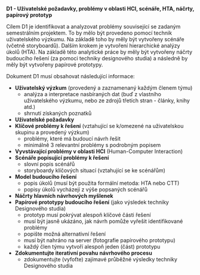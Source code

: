 **D1 - Uživatelské požadavky, problémy v oblasti HCI, scénáře, HTA, náčrty, papírový prototyp**

Cílem D1 je identifikovat a analyzovat problémy související se zadaným semestrálním projektem. To by mělo být provedeno pomocí technik uživatelského výzkumu. Na základě toho by měly být vytvořeny scénáře (včetně storyboardů). Dalším krokem je vytvoření hierarchické analýzy úkolů (HTA). Na základě této analytické práce by měly být vytvořeny náčrty budoucího řešení (za pomoci techniky designového studia) a následně by měly být vytvořeny papírové prototypy.

Dokument D1 musí obsahovat následující informace:

* **Uživatelský výzkum** (provedený a zaznamenaný každým členem týmu)
    * analýza a interpretace nasbíraných dat (buď z vlastního uživatelského výzkumu, nebo ze zdrojů třetích stran - články, knihy atd.)
    * shrnutí získaných poznatků
* **Uživatelské požadavky**
* **Klíčové problémy k řešení** (vztahující se k/omezené na uživatelskou skupinu a provedený výzkum)
    * problémy, které má budoucí návrh řešit
    * minimálně 3 relevantní problémy s podrobným popisem
* **Vyvstávající problémy v oblasti HCI** (Human-Computer Interaction)
* **Scénáře popisující problémy k řešení**
    * slovní popis scénářů
    * storyboardy klíčových situací (vztahující se ke scénářům)
* **Model budoucího řešení**
    * popis úkolů (musí být použita formální metoda: HTA nebo CTT)
    * popisy úkolů vycházejí z výše popsaných scénářů
* **Náčrty hlavních návrhových myšlenek**
* **Papírové prototypy budoucího řešení** (jako výsledek techniky Designového studia)
    * prototyp musí pokrývat alespoň klíčové části řešení
    * musí být jasně ukázáno, jak návrh pomůže vyřešit identifikované problémy
    * popište možná alternativní řešení
    * musí být nahráno na server (fotografie papírového prototypu)
    * každý člen týmu vytvoří alespoň jeden (část) prototypu
* **Zdokumentujte iterativní povahu návrhového procesu**
    * zdokumentujte (vyfoťte) zajímavé průběžné výsledky techniky Designového studia